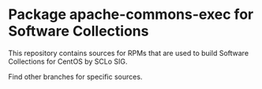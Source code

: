 # Package apache-commons-exec for Software Collections

This repository contains sources for RPMs that are used
to build Software Collections for CentOS by SCLo SIG.

Find other branches for specific sources.
